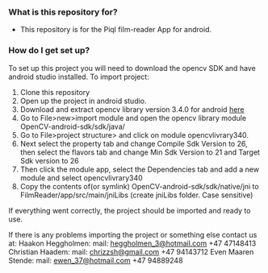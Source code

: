 ### What is this repository for? ###

* This repository is for the Piql film-reader App for android.
### How do I get set up? ###

To set up this project you will need to download the opencv SDK and have android studio installed.
To import project:


1. Clone this repository
1. Open up the project in android studio.
1. Download and extract opencv library version 3.4.0 for android [here](https://sourceforge.net/projects/opencvlibrary/files/opencv-android/3.4.0/opencv-3.4.0-android-sdk.zip/download) 
1. Go to File>new>import module and open the opencv library module OpenCV-android-sdk/sdk/java/
1. Go to File>project structure> and click on module opencvlivrary340. 
1. Next select the property tab and change Compile Sdk Version to 26, then select the flavors tab and change Min Sdk Version to 21 and Target Sdk version to 26
1. Then click the module app, select the Dependencies tab and add a new module and select opencvlivrary340
1. Copy the contents of(or symlink) OpenCV-android-sdk/sdk/native/jni to FilmReader/app/src/main/jniLibs (create jniLibs folder. Case sensitive)

If everything went correctly, the project should be imported and ready to use.

If there is any problems importing the project or something else contact us at:
Haakon Heggholmen: 	mail: heggholmen_3@hotmail.com  	+47 47148413
Christian Haadem: 	mail: chrizzsh@gmail.com 			+47 94143712
Even Maaren Stende: mail: ewen_37@hotmail.com			+47 94889248